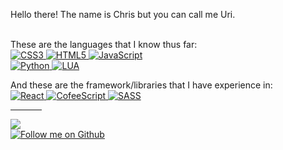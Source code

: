 Hello there! The name is Chris but you can call me Uri.
<br /><br />

These are the languages that I know thus far:<br />
<a href="#">
  <img alt="CSS3" src="https://img.shields.io/badge/css3-%231572B6.svg?style=for-the-badge&logo=css3&logoColor=white"/>
  <img alt="HTML5" src="https://img.shields.io/badge/html5-%23E34F26.svg?style=for-the-badge&logo=html5&logoColor=white"/>
  <img alt="JavaScript" src="https://img.shields.io/badge/javascript-%23323330.svg?style=for-the-badge&logo=javascript&logoColor=white"/><br />
  <img alt="Python" src="https://img.shields.io/badge/python-%2314354C.svg?style=for-the-badge&logo=python&logoColor=white"/>
  <img alt="LUA" src="https://img.shields.io/badge/lua-%232C2D72.svg?style=for-the-badge&logo=lua&logoColor=white?color=red"/>
</a>
<br />

And these are the framework/libraries that I have experience in:<br />
<a href="#">
  <img alt="React" src="https://img.shields.io/badge/react-%2320232a.svg?style=for-the-badge&logo=react&logoColor=%2361DAFB"/>
  <img alt="CofeeScript" src="https://img.shields.io/badge/cofeescript-%233e2723.svg?style=for-the-badge&logo=coffeescript&logoColor=%23white"/>
  <img alt="SASS" src="https://img.shields.io/badge/SASS-hotpink.svg?style=for-the-badge&logo=SASS&logoColor=white"/>
</a>


<hr width="10%" />
<a href="https://twitter.com/cmpdc"><img src="https://img.shields.io/twitter/follow/cmpdc?label=Follow%20me%20on%20Twitter&style=social"/></a></br>
<a href="#"><img alt="Follow me on Github" src="https://img.shields.io/github/followers/cmpdc?label=Github%20Followers&style=social"/></a>

<!--
**cmpdc/cmpdc** is a ✨ _special_ ✨ repository because its `README.md` (this file)](#) appears on your GitHub profile.

Here are some ideas to get you started:

- 🔭 I’m currently working on ...
- 🌱 I’m currently learning ...
- 👯 I’m looking to collaborate on ...
- 🤔 I’m looking for help with ...
- 💬 Ask me about ...
- 📫 How to reach me: ...
- 😄 Pronouns: ...
- ⚡ Fun fact: ...
-->
